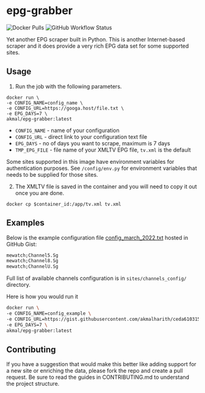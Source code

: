 # epg-grabber

![Docker Pulls](https://img.shields.io/docker/pulls/akmal/epg-grabber) ![GitHub Workflow Status](https://github.com/akmalharith/epg-grabber/workflows/Pipeline/badge.svg)

Yet another EPG scraper built in Python. This is another Internet-based scraper and it does provide a very rich EPG data set for some supported sites.

## Usage

1. Run the job with the following parameters.
```
docker run \
-e CONFIG_NAME=config_name \
-e CONFIG_URL=https://googa.host/file.txt \
-e EPG_DAYS=7 \
akmal/epg-grabber:latest
```
- `CONFIG_NAME` - name of your configuration
- `CONFIG_URL` - direct link to your configuration text file
- `EPG_DAYS` - no of days you want to scrape, maximum is 7 days
- `TMP_EPG_FILE` - file name of your XMLTV EPG file, `tv.xml` is the default

Some sites supported in this image have environment variables for authentication purposes. See `/config/env.py` for environment variables that needs to be supplied for those sites.

2. The XMLTV file is saved in the container and you will need to copy it out once you are done.
```
docker cp $container_id:/app/tv.xml tv.xml
```

## Examples

Below is the example configuration file [config_march_2022.txt](https://gist.githubusercontent.com/akmalharith/ceda6103157c06cab5231c3a0f121cd2/raw/config_march_2022.txt) hosted in GitHub Gist:
```txt
mewatch;Channel5.Sg
mewatch;Channel8.Sg
mewatch;ChannelU.Sg
```

Full list of available channels configuration is in `sites/channels_config/` directory.

Here is how you would run it
```sh
docker run \
-e CONFIG_NAME=config_example \
-e CONFIG_URL=https://gist.githubusercontent.com/akmalharith/ceda6103157c06cab5231c3a0f121cd2/raw/config_march_2022.txt \
-e EPG_DAYS=7 \
akmal/epg-grabber:latest
```

## Contributing

If you have a suggestion that would make this better like adding support for a new site or enriching the data, please fork the repo and create a pull request. Be sure to read the guides in CONTRIBUTING.md to understand the project structure.

